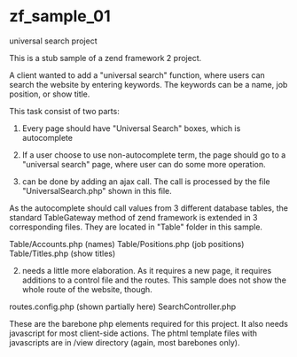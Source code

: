 zf_sample_01
============

universal search project

This is a stub sample of a zend framework 2 project.

A client wanted to add a "universal search" function, where users can search the website by entering keywords.
The keywords can be a name, job position, or show title. 


This task consist of two parts:

1) Every page should have "Universal Search" boxes, which is autocomplete

2) If a user choose to use non-autocomplete term, the page should go to a "universal search" page, where user can do some more operation. 


1) can be done by adding an ajax call. The call is processed by the file
"UniversalSearch.php" shown in this file.

As the autocomplete should call values from 3 different database tables, the standard TableGateway method of zend framework is extended in 3 corresponding files.
They are located in "Table" folder in this sample.

Table/Accounts.php (names)
Table/Positions.php (job positions)
Table/Titles.php (show titles)


2) needs a little more elaboration. As it requires a new page, it requires additions to a control file and the routes.
This sample does not show the whole route of the website, though.

routes.config.php (shown partially here)
SearchController.php

These are the barebone php elements required for this project. It also needs javascript for most client-side actions. 
The phtml template files with javascripts are in /view directory (again, most barebones only). 
